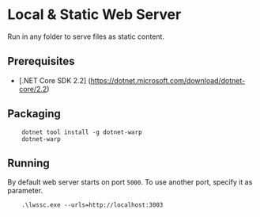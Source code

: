 # Local & Static Web Server

Run in any folder to serve files as static content.

## Prerequisites

 - [.NET Core SDK 2.2] (https://dotnet.microsoft.com/download/dotnet-core/2.2)
 
## Packaging

```
    dotnet tool install -g dotnet-warp
    dotnet-warp
```

## Running

By default web server starts on port `5000`. To use another port, specify it as parameter.

```
    .\lwssc.exe --urls=http://localhost:3003
```

